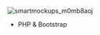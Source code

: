 ![smartmockups_m0mb8aoj](https://github.com/user-attachments/assets/fc5d8e91-755c-47dc-968e-63eb0b528ba8)

- PHP & Bootstrap
